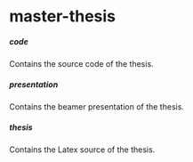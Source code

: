 # master-thesis

##### code
Contains the source code of the thesis.

##### presentation
Contains the beamer presentation of the thesis.

##### thesis
Contains the Latex source of the thesis.
